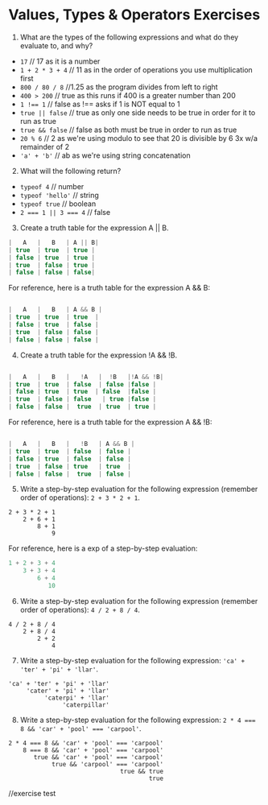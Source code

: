 # Values, Types & Operators Exercises

1. What are the types of the following expressions and what do they evaluate to, and why?
* `17`
// 17 as it is a number
* `1 + 2 * 3 + 4`
// 11 as in the order of operations you use multiplication first
* `800 / 80 / 8`
//1.25 as the program divides from left to right
* `400 > 200`
// true as this runs if 400 is a greater number than 200
* `1 !== 1`
// false as !== asks if 1 is NOT equal to 1
* `true || false`
// true as only one side needs to be true in order for it to run as true
* `true && false`
// false as both must be true in order to run as true
* `20 % 6`
// 2 as we're using modulo to see that 20 is divisible by 6 3x w/a remainder of 2
* `'a' + 'b'`
// ab as we're using string concatenation

2. What will the following return?
* `typeof 4`
// number
*  `typeof 'hello'`
// string
*  `typeof true`
// boolean
* `2 === 1 || 3 === 4`
// false

3. Create a truth table for the expression A || B.

``` js
|   A   |   B   | A || B|
| true  | true  | true |
| false | true  | true |
| true  | false | true |
| false | false | false|
```

For reference, here is a truth table for the expression A && B:

``` js

|   A   |   B   | A && B |
| true  | true  | true  |
| false | true  | false |
| true  | false | false |
| false | false | false |

```
4. Create a truth table for the expression !A && !B.

``` js

|   A   |   B   |   !A   |  !B   |!A && !B|
| true  | true  | false  | false |false |
| false | true  | true  | false  |false |
| true  | false | false   | true |false |
| false | false |  true  | true  | true |

```

For reference, here is a truth table for the expression A && !B:

``` js

|   A   |   B   |   !B   | A && B |
| true  | true  | false  | false |
| false | true  | false  | false |
| true  | false | true   | true  |
| false | false |  true  | false |

```
5. Write a step-by-step evaluation for the following expression (remember order of operations): `2 + 3 * 2 + 1`.
```
2 + 3 * 2 + 1
    2 + 6 + 1
        8 + 1
            9
```

  For reference, here is a exp of a step-by-step evaluation:
  ```js
  1 + 2 + 3 + 4
      3 + 3 + 4
          6 + 4
             10
  ```

 6. Write a step-by-step evaluation for the following expression (remember order of operations): `4 / 2 + 8 / 4`.
```
4 / 2 + 8 / 4
    2 + 8 / 4
        2 + 2
            4
```

 7. Write a step-by-step evaluation for the following expression: `'ca' + 'ter' + 'pi' + 'llar'`.
```
'ca' + 'ter' + 'pi' + 'llar'
     'cater' + 'pi' + 'llar'
          'caterpi' + 'llar'
               'caterpillar'

```
 8. Write a step-by-step evaluation for the following expression: `2 * 4 === 8 && 'car' + 'pool' === 'carpool'`.
 ```
 2 * 4 === 8 && 'car' + 'pool' === 'carpool'
     8 === 8 && 'car' + 'pool' === 'carpool'
        true && 'car' + 'pool' === 'carpool'
             true && 'carpool' === 'carpool'
                                true && true
                                        true
```
//exercise test
